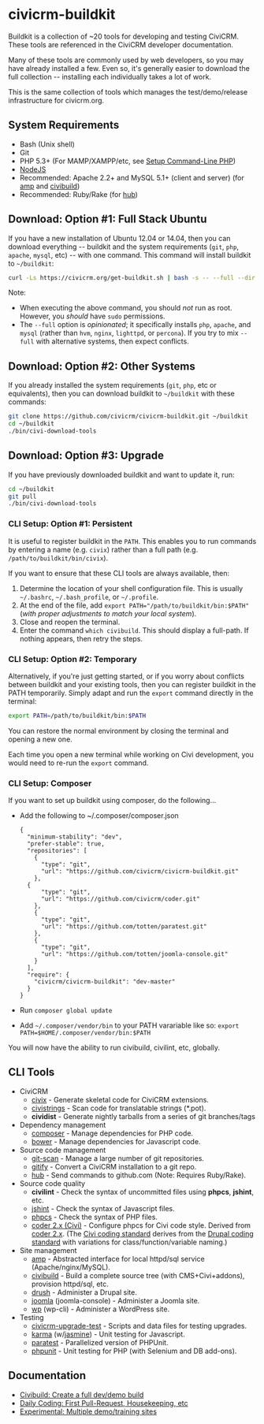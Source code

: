 # civicrm-buildkit

Buildkit is a collection of ~20 tools for developing and testing CiviCRM.
These tools are referenced in the CiviCRM developer documentation.

Many of these tools are commonly used by web developers, so you may have
already installed a few.  Even so, it's generally easier to download the
full collection -- installing each individually takes a lot of work.

This is the same collection of tools which manages the test/demo/release
infrastructure for civicrm.org.

## System Requirements

 * Bash (Unix shell)
 * Git
 * PHP 5.3+ (For MAMP/XAMPP/etc, see [Setup Command-Line PHP](http://wiki.civicrm.org/confluence/display/CRMDOC/Setup+Command-Line+PHP))
 * [NodeJS](http://nodejs.org/)
 * Recommended: Apache 2.2+ and MySQL 5.1+ (client and server) (for [amp](https://github.com/totten/amp) and [civibuild](doc/civibuild.md))
 * Recommended: Ruby/Rake (for [hub](http://hub.github.com/))

## Download: Option #1: Full Stack Ubuntu

If you have a new installation of Ubuntu 12.04 or 14.04, then you can download
everything -- buildkit and the system requirements (`git`, `php`, `apache`, `mysql`, etc) -- with
one command. This command will install buildkit to `~/buildkit`:

```bash
curl -Ls https://civicrm.org/get-buildkit.sh | bash -s -- --full --dir ~/buildkit
```

Note:
 * When executing the above command, you should *not* run as root. However, you *should*
have `sudo` permissions.
 * The `--full` option is *opinionated*; it specifically installs `php`, `apache`, and `mysql` (rather than `hvm`, `nginx`, `lighttpd`, or `percona`). If you try to mix `--full` with alternative systems, then expect conflicts.

## Download: Option #2: Other Systems

If you already installed the system requirements (`git`, `php`, etc or equivalents), then you can
download buildkit to `~/buildkit` with these commands:

```bash
git clone https://github.com/civicrm/civicrm-buildkit.git ~/buildkit
cd ~/buildkit
./bin/civi-download-tools
```

## Download: Option #3: Upgrade

If you have previously downloaded buildkit and want to update it, run:

```bash
cd ~/buildkit
git pull
./bin/civi-download-tools
```

### CLI Setup: Option #1: Persistent

It is useful to register buildkit in the `PATH`. This enables you to run commands
by entering a name (e.g.  `civix`) rather than a full path (e.g.
`/path/to/buildkit/bin/civix`).

If you want to ensure that these CLI tools are always available, then:
 
 1. Determine the location of your shell configuration file. This is usually `~/.bashrc`, `~/.bash_profile`, or `~/.profile`.
 2. At the end of the file, add `export PATH="/path/to/buildkit/bin:$PATH"` (*with proper adjustments to match your local system*).
 3. Close and reopen the terminal.
 4. Enter the command `which civibuild`. This should display a full-path. If nothing appears, then retry the steps.

### CLI Setup: Option #2: Temporary

Alternatively, if you're just getting started, or if you worry about
conflicts between buildkit and your existing tools, then you can
register buildkit in the PATH temporarily. Simply adapt and run the `export`
command directly in the terminal:

```bash
export PATH=/path/to/buildkit/bin:$PATH
```

You can restore the normal environment by closing the terminal and opening
a new one.

Each time you open a new terminal while working on Civi development, you
would need to re-run the `export` command.

### CLI Setup: Composer

If you want to set up buildkit using composer, do the following...

* Add the following to ~/.composer/composer.json
  
  ```
  {
    "minimum-stability": "dev",
    "prefer-stable": true,
    "repositories": [
      {
        "type": "git",
        "url": "https://github.com/civicrm/civicrm-buildkit.git"
      },
    {
        "type": "git",
        "url": "https://github.com/civicrm/coder.git"
      },
      {
        "type": "git",
        "url": "https://github.com/totten/paratest.git"
      },
      {
        "type": "git",
        "url": "https://github.com/totten/joomla-console.git"
      }
    ],
    "require": {
      "civicrm/civicrm-buildkit": "dev-master"
    }
  }
  ```
  
* Run `composer global update`
* Add `~/.composer/vendor/bin` to your PATH varariable like so:
  `export PATH=$HOME/.composer/vendor/bin:$PATH`

You will now have the ability to run civibuild, civilint, etc, globally.

## CLI Tools

 * CiviCRM
   * [civix](https://github.com/totten/civix) - Generate skeletal code for CiviCRM extensions.
   * [civistrings](https://github.com/civicrm/civistrings) - Scan code for translatable strings (*.pot).
   * **cividist** - Generate nightly tarballs from a series of git branches/tags
 * Dependency management
   * [composer](http://getcomposer.org/) - Manage dependencies for PHP code.
   * [bower](http://bower.io/) - Manage dependencies for Javascript code.
 * Source code management
   * [git-scan](https://github.com/totten/git-scan/) - Manage a large number of git repositories.
   * [gitify](doc/gitify.md) - Convert a CiviCRM installation to a git repo.
   * [hub](http://hub.github.com/) - Send commands to github.com (Note: Requires Ruby/Rake).
 * Source code quality
   * **civilint** - Check the syntax of uncommitted files using **phpcs**, **jshint**, etc.
   * [jshint](http://jshint.com/) - Check the syntax of Javascript files.
   * [phpcs](https://github.com/squizlabs/PHP_CodeSniffer) - Check the syntax of PHP files.
   * [coder 2.x (Civi)](https://github.com/civicrm/coder) - Configure phpcs for Civi code style. Derived from [coder 2.x](https://www.drupal.org/project/coder). (The [Civi coding standard](http://wiki.civicrm.org/confluence/display/CRMDOC/PHP+Code+and+Inline+Documentation) derives from the [Drupal coding standard](https://www.drupal.org/coding-standards) with variations for class/function/variable naming.)
 * Site management
   * [amp](https://github.com/totten/amp) - Abstracted interface for local httpd/sql service (Apache/nginx/MySQL).
   * [civibuild](doc/civibuild.md) - Build a complete source tree (with CMS+Civi+addons), provision httpd/sql, etc.
   * [drush](http://drush.ws/) - Administer a Drupal site.
   * [joomla](https://github.com/joomlatools/joomla-console) (joomla-console) - Administer a Joomla site.
   * [wp](http://wp-cli.org/) (wp-cli) - Administer a WordPress site.
 * Testing
   * [civicrm-upgrade-test](https://github.com/civicrm/civicrm-upgrade-test) - Scripts and data files for testing upgrades.
   * [karma](http://karma-runner.github.io) (w/[jasmine](http://jasmine.github.io/)) - Unit testing for Javascript.
   * [paratest](https://github.com/brianium/paratest) - Parallelized version of PHPUnit.
   * [phpunit](http://phpunit.de/) - Unit testing for PHP (with Selenium and DB add-ons).

## Documentation

 * [Civibuild: Create a full dev/demo build](doc/civibuild.md)
 * [Daily Coding: First Pull-Request, Housekeeping, etc](doc/daily-coding.md)
 * [Experimental: Multiple demo/training sites](doc/demo-sites.md)
